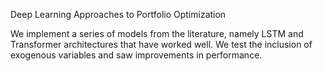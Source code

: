 Deep Learning Approaches to Portfolio Optimization

We implement a series of models from the literature, namely LSTM and Transformer architectures that have worked well. We test the inclusion of exogenous variables and saw improvements in performance.
